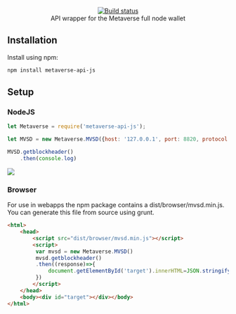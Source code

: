 <p align="center">
  <a href="https://mvs.org/">
    <img src="https://mvs.org/images/metaverselogo.png" alt="">
  </a>
  <br>
  <a href="https://travis-ci.org/canguruhh/metaverse-api-js">
     <img src="https://travis-ci.org/canguruhh/metaverse-api-js.png?branch=master" alt="Build status">
  </a>
  <br>
  API wrapper for the Metaverse full node wallet
</p>

## Installation
Install using npm:
``` bash
npm install metaverse-api-js
```

## Setup
### NodeJS
``` javascript
let Metaverse = require('metaverse-api-js');

let MVSD = new Metaverse.MVSD({host: '127.0.0.1', port: 8820, protocol: 'http'})

MVSD.getblockheader()
    .then(console.log)

```
<a href="https://nodei.co/npm/metaverse-api-js/"><img src="https://nodei.co/npm/metaverse-api-js.png?downloads=true&downloadRank=true&stars=true"></a>
### Browser
For use in webapps the npm package contains a dist/browser/mvsd.min.js. You can generate this file from source using grunt.

``` html
<html>
    <head>
        <script src="dist/browser/mvsd.min.js"></script>
        <script>
         var mvsd = new Metaverse.MVSD()
         mvsd.getblockheader()
         .then((response)=>{
             document.getElementById('target').innerHTML=JSON.stringify(response,null,4)
         })
        </script>
    </head>
    <body><div id="target"></div></body>
</html>
```

